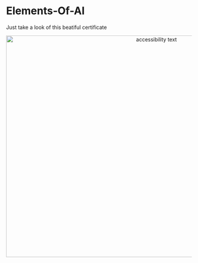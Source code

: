# Elements-Of-AI
Just take a look of this beatiful certificate 

<p align="center">
  <img src="https://user-images.githubusercontent.com/100270525/164041532-119c56e0-ee7f-4e95-a52c-5f84eb378f8b.png" width="800" height = "600" alt="accessibility text">
</p>
